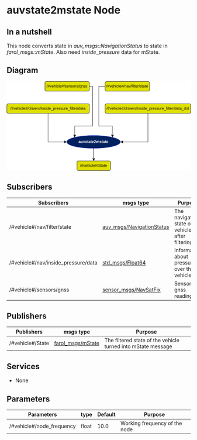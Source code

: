 # auvstate2mstate Node

## In a nutshell
This node converts state in *auv_msgs::NavigationStatus* to state in *farol_msgs::mState*. Also need *inside_pressure* data for mState.

## Diagram
![AuvState2mState Diagram](img/auvstate2mstate.png)

## Subscribers
| Subscribers                          | msgs type                                                                                                                                        | Purpose                                             |
| -----------                          | --------------                                                                       | ---------                                                                         |
| /#vehicle#/nav/filter/state          | [auv\_msgs/NavigationStatus](https://github.com/oceansystemslab/auv_msgs/blob/1faaddd7ee6e9c2c9869e3d8dcff92bb56c2fce4/msg/NavigationStatus.msg) | The navigation state of the vehicle after filtering |
| /#vehicle#/nav/inside\_pressure/data | [std\_msgs/Float64](http://docs.ros.org/en/api/std_msgs/html/msg/Float64.html)                                                                   | Information about pressure over the vehicle         |
| /#vehicle#/sensors/gnss              | [sensor\_msgs/NavSatFix](http://docs.ros.org/en/api/sensor_msgs/html/msg/NavSatFix.html)                                                         | Sensor gnss reading                                 |

## Publishers
| Publishers       | msgs type                                                                         | Purpose                                                      |
| -----------      | --------------                                                                    | ---------                                                    |
| /#vehicle#/State | [farol\_msgs/mState](https://dsor-isr.github.io/farol/farol-ros-messages/mState/) | The filtered state of the vehicle turned into mState message |

## Services
* None

## Parameters
| Parameters                 | type   | Default     | Purpose                       |
| -----------                | ----   | ----------  | ---------                     |
| /#vehicle#/node\_frequency | float  | 10.0        | Working frequency of the node |
